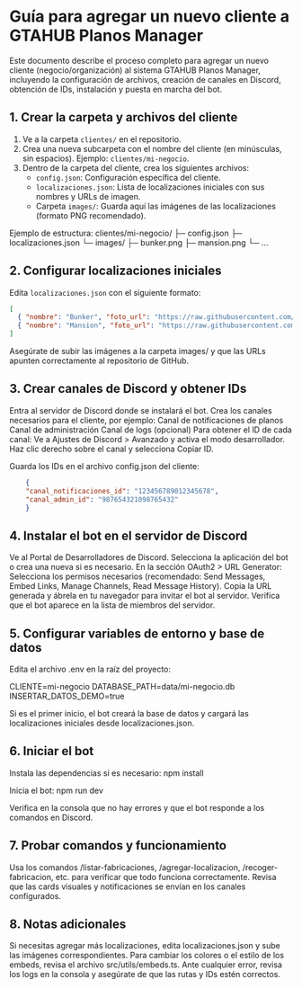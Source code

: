 # Guía para agregar un nuevo cliente a GTAHUB Planos Manager

Este documento describe el proceso completo para agregar un nuevo cliente (negocio/organización) al sistema GTAHUB Planos Manager, incluyendo la configuración de archivos, creación de canales en Discord, obtención de IDs, instalación y puesta en marcha del bot.


## 1. Crear la carpeta y archivos del cliente

1. Ve a la carpeta `clientes/` en el repositorio.
2. Crea una nueva subcarpeta con el nombre del cliente (en minúsculas, sin espacios). Ejemplo: `clientes/mi-negocio`.
3. Dentro de la carpeta del cliente, crea los siguientes archivos:
   - `config.json`: Configuración específica del cliente.
   - `localizaciones.json`: Lista de localizaciones iniciales con sus nombres y URLs de imagen.
   - Carpeta `images/`: Guarda aquí las imágenes de las localizaciones (formato PNG recomendado).

Ejemplo de estructura:
clientes/mi-negocio/ 
├─ config.json 
├─ localizaciones.json 
└─ images/ 
    ├─ bunker.png 
    ├─ mansion.png 
    └─ ...

## 2. Configurar localizaciones iniciales

Edita `localizaciones.json` con el siguiente formato:
```json
[
  { "nombre": "Bunker", "foto_url": "https://raw.githubusercontent.com/<usuario>/<repo>/main/clientes/mi-negocio/images/bunker.png" },
  { "nombre": "Mansion", "foto_url": "https://raw.githubusercontent.com/<usuario>/<repo>/main/clientes/mi-negocio/images/mansion.png" }
]
```
Asegúrate de subir las imágenes a la carpeta images/ y que las URLs apunten correctamente al repositorio de GitHub.

## 3. Crear canales de Discord y obtener IDs
Entra al servidor de Discord donde se instalará el bot.
Crea los canales necesarios para el cliente, por ejemplo:
    Canal de notificaciones de planos
    Canal de administración
    Canal de logs (opcional)
Para obtener el ID de cada canal:
Ve a Ajustes de Discord > Avanzado y activa el modo desarrollador.
Haz clic derecho sobre el canal y selecciona Copiar ID.

Guarda los IDs en el archivo config.json del cliente:

```json
    {
    "canal_notificaciones_id": "123456789012345678",
    "canal_admin_id": "987654321098765432"
    }
```

## 4. Instalar el bot en el servidor de Discord
Ve al Portal de Desarrolladores de Discord.
Selecciona la aplicación del bot o crea una nueva si es necesario.
En la sección OAuth2 > URL Generator:
    Selecciona los permisos necesarios (recomendado: Send Messages, Embed Links, Manage Channels, Read Message History).
Copia la URL generada y ábrela en tu navegador para invitar el bot al servidor.
Verifica que el bot aparece en la lista de miembros del servidor.

## 5. Configurar variables de entorno y base de datos
Edita el archivo .env en la raíz del proyecto:

CLIENTE=mi-negocio
DATABASE_PATH=data/mi-negocio.db
INSERTAR_DATOS_DEMO=true

Si es el primer inicio, el bot creará la base de datos y cargará las localizaciones iniciales desde localizaciones.json.

## 6. Iniciar el bot
Instala las dependencias si es necesario:
    npm install

Inicia el bot:
    npm run dev

Verifica en la consola que no hay errores y que el bot responde a los comandos en Discord.

## 7. Probar comandos y funcionamiento
Usa los comandos /listar-fabricaciones, /agregar-localizacion, /recoger-fabricacion, etc. para verificar que todo funciona correctamente.
Revisa que las cards visuales y notificaciones se envían en los canales configurados.

## 8. Notas adicionales
Si necesitas agregar más localizaciones, edita localizaciones.json y sube las imágenes correspondientes.
Para cambiar los colores o el estilo de los embeds, revisa el archivo src/utils/embeds.ts.
Ante cualquier error, revisa los logs en la consola y asegúrate de que las rutas y IDs estén correctos.
